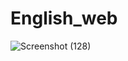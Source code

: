 ﻿# English_web

![Screenshot (128)](https://github.com/NgocAn24/English_web/assets/147326923/6302cc81-3a20-430f-90e7-0c6d22dc6886)

